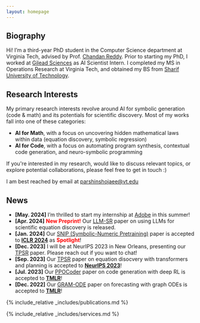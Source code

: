 ```yaml
---
layout: homepage
---
```


## Biography

Hi! I’m a third-year PhD student in the Computer Science department at Virginia Tech, advised by Prof. [Chandan Reddy](https://people.cs.vt.edu/reddy/). Prior to starting my PhD, I worked at [Gilead Sciences](https://www.gilead.com/) as AI Scientist Intern. I completed my MS in Operations Research at Virginia Tech, and obtained my BS from [Sharif University of Technology](https://en.sharif.edu/).

## Research Interests
<!-- My primary research interests revolve around AI for Science and Engineering. Most of my works fall into one of these categories: -->
My primary research interests revolve around AI for symbolic generation (code  & math) and its potentials for scientific discovery. Most of my works fall into one of these categories:
<!-- Most of my works focus on extending Reinforcement Learning and Transformer models to non-text domains, falling into one of these categories: -->
- **AI for Math**, with a focus on uncovering hidden mathematical laws within data (equation discovery, symbolic regression)
- **AI for Code**, with a focus on automating program synthesis, contextual code generation, and neuro-symbolic programming
<!-- - **Deep Learning for Time Series**, with a focus on sensor data fusion and forecasting -->

<!-- - **Deep Learning for Time Series Forecasting**, with a focus on exploring GNN and ODE forecasting methods -->

If you're interested in my research, would like to discuss relevant topics, or explore potential collaborations, please feel free to get in touch :) 

I am best reached by email at [parshinshojaee@vt.edu](mailto:parshinshojaee@vt.edu)



## News
- **[May. 2024]** I’m thrilled to start my internship at [Adobe](https://www.adobe.com/home) in this summer!
- **[Apr. 2024]** <strong style="color: red;">New Preprint!</strong> Our [LLM-SR](https://arxiv.org/abs/2404.18400) paper on using LLMs for scientific equation discovery is released.
- **[Jan. 2024]** Our [SNIP (Symbolic-Numeric Pretraining)](https://openreview.net/forum?id=KZSEgJGPxu) paper is accepted to [**ICLR 2024**](https://iclr.cc/Conferences/2024) as <strong style="color: red;">Spotlight</strong>!
- **[Dec. 2023]** I will be at NeurIPS 2023 in New Orleans, presenting our [TPSR](https://proceedings.neurips.cc/paper_files/paper/2023/hash/8ffb4e3118280a66b192b6f06e0e2596-Abstract-Conference.html) paper. Please reach out if you want to chat! 
- **[Sep. 2023]** Our [TPSR](https://proceedings.neurips.cc/paper_files/paper/2023/hash/8ffb4e3118280a66b192b6f06e0e2596-Abstract-Conference.html) paper on equation disocvery with transformers and planning is accepted to [**NeurIPS 2023**](https://nips.cc/)!
- **[Jul. 2023]** Our [PPOCoder](https://openreview.net/forum?id=0XBuaxqEcG) paper on code generation with deep RL is accepted to [**TMLR**](https://jmlr.org/tmlr/)! 
- **[Dec. 2022]** Our [GRAM-ODE](https://openreview.net/forum?id=Oq5XKRVYpQ) paper on forecasting with graph ODEs is accepted to [**TMLR**](https://jmlr.org/tmlr/)! 
<!-- - **[May. 2022]** I’m thrilled to start my internship at [Gilead Sciences](https://www.gilead.com/) in this upcoming summer 2022! -->
<!-- - **[Jan. 2021]**  I started my PhD at [Virginia Tech](https://cs.vt.edu/). -->
<!-- - **[Apr. 2019]** One paper was accepted to TMLR 2023. -->


<!-- https://tmlr.infinite-conf.org/paper_pages/0XBuaxqEcG.html -->


{% include_relative _includes/publications.md %}

{% include_relative _includes/services.md %}



